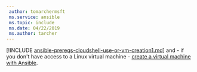 ```yaml
---
 author: tomarchermsft
 ms.service: ansible
 ms.topic: include
 ms.date: 04/22/2019
 ms.author: tarcher
---
```


[!INCLUDE [ansible-prereqs-cloudshell-use-or-vm-creation1.md](../../includes/ansible-prereqs-cloudshell-use-or-vm-creation1.md)] and - if you don't have access to a Linux virtual machine - [create a virtual machine with Ansible](/azure/virtual-machines/linux/ansible-create-vm).